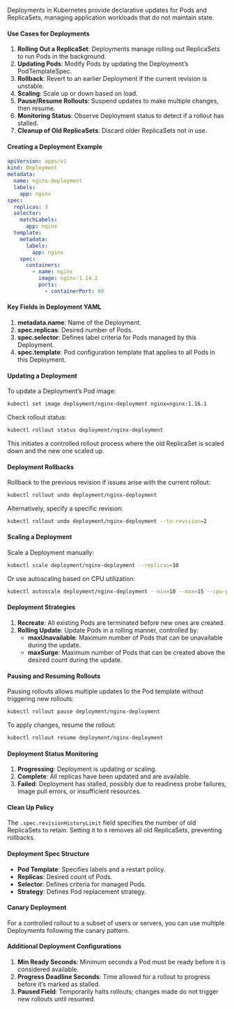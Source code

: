
Deployments in Kubernetes provide declarative updates for Pods and ReplicaSets, managing application workloads that do not maintain state.

#### Use Cases for Deployments

1. **Rolling Out a ReplicaSet**: Deployments manage rolling out ReplicaSets to run Pods in the background.
2. **Updating Pods**: Modify Pods by updating the Deployment’s PodTemplateSpec.
3. **Rollback**: Revert to an earlier Deployment if the current revision is unstable.
4. **Scaling**: Scale up or down based on load.
5. **Pause/Resume Rollouts**: Suspend updates to make multiple changes, then resume.
6. **Monitoring Status**: Observe Deployment status to detect if a rollout has stalled.
7. **Cleanup of Old ReplicaSets**: Discard older ReplicaSets not in use.

#### Creating a Deployment Example

```yaml
apiVersion: apps/v1
kind: Deployment
metadata:
  name: nginx-deployment
  labels:
    app: nginx
spec:
  replicas: 3
  selector:
    matchLabels:
      app: nginx
  template:
    metadata:
      labels:
        app: nginx
    spec:
      containers:
        - name: nginx
          image: nginx:1.14.2
          ports:
            - containerPort: 80
```

#### Key Fields in Deployment YAML

1. **metadata.name**: Name of the Deployment.
2. **spec.replicas**: Desired number of Pods.
3. **spec.selector**: Defines label criteria for Pods managed by this Deployment.
4. **spec.template**: Pod configuration template that applies to all Pods in this Deployment.

#### Updating a Deployment

To update a Deployment’s Pod image:

```bash
kubectl set image deployment/nginx-deployment nginx=nginx:1.16.1
```

Check rollout status:

```bash
kubectl rollout status deployment/nginx-deployment
```

This initiates a controlled rollout process where the old ReplicaSet is scaled down and the new one scaled up.

#### Deployment Rollbacks

Rollback to the previous revision if issues arise with the current rollout:

```bash
kubectl rollout undo deployment/nginx-deployment
```

Alternatively, specify a specific revision:

```bash
kubectl rollout undo deployment/nginx-deployment --to-revision=2
```

#### Scaling a Deployment

Scale a Deployment manually:

```bash
kubectl scale deployment/nginx-deployment --replicas=10
```

Or use autoscaling based on CPU utilization:

```bash
kubectl autoscale deployment/nginx-deployment --min=10 --max=15 --cpu-percent=80
```

#### Deployment Strategies

1. **Recreate**: All existing Pods are terminated before new ones are created.
2. **Rolling Update**: Update Pods in a rolling manner, controlled by:
   - **maxUnavailable**: Maximum number of Pods that can be unavailable during the update.
   - **maxSurge**: Maximum number of Pods that can be created above the desired count during the update.

#### Pausing and Resuming Rollouts

Pausing rollouts allows multiple updates to the Pod template without triggering new rollouts:

```bash
kubectl rollout pause deployment/nginx-deployment
```

To apply changes, resume the rollout:

```bash
kubectl rollout resume deployment/nginx-deployment
```

#### Deployment Status Monitoring

1. **Progressing**: Deployment is updating or scaling.
2. **Complete**: All replicas have been updated and are available.
3. **Failed**: Deployment has stalled, possibly due to readiness probe failures, image pull errors, or insufficient resources.

#### Clean Up Policy

The `.spec.revisionHistoryLimit` field specifies the number of old ReplicaSets to retain. Setting it to `0` removes all old ReplicaSets, preventing rollbacks.

#### Deployment Spec Structure

- **Pod Template**: Specifies labels and a restart policy.
- **Replicas**: Desired count of Pods.
- **Selector**: Defines criteria for managed Pods.
- **Strategy**: Defines Pod replacement strategy.

#### Canary Deployment

For a controlled rollout to a subset of users or servers, you can use multiple Deployments following the canary pattern.

#### Additional Deployment Configurations

1. **Min Ready Seconds**: Minimum seconds a Pod must be ready before it is considered available.
2. **Progress Deadline Seconds**: Time allowed for a rollout to progress before it’s marked as stalled.
3. **Paused Field**: Temporarily halts rollouts; changes made do not trigger new rollouts until resumed.